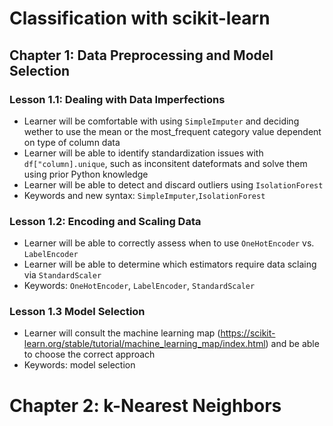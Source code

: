 # Classification with scikit-learn
## Chapter 1: Data Preprocessing and Model Selection
### Lesson 1.1: Dealing with Data Imperfections
- Learner will be comfortable with using `SimpleImputer` and deciding wether to use the mean or the most_frequent category value dependent on type of column data
- Learner will be able to identify standardization issues with `df["column].unique`, such as inconsitent dateformats and solve them using prior Python knowledge
- Learner will be able to detect and discard outliers using `IsolationForest`
- Keywords and new syntax: `SimpleImputer`,`IsolationForest`
### Lesson 1.2: Encoding and Scaling Data
- Learner will be able to correctly assess when to use `OneHotEncoder` vs. `LabelEncoder`
- Learner will be able to determine which estimators require data sclaing via `StandardScaler`  
- Keywords: `OneHotEncoder`, `LabelEncoder`, `StandardScaler`
### Lesson 1.3 Model Selection
- Learner will consult the machine learning map (https://scikit-learn.org/stable/tutorial/machine_learning_map/index.html) and be able to choose the correct approach
- Keywords: model selection
# Chapter 2: k-Nearest Neighbors  
